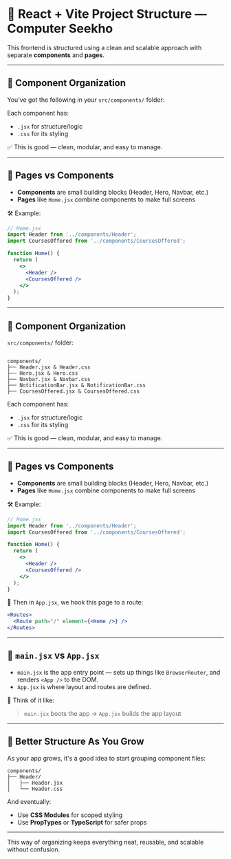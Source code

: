 # 🧩 React + Vite Project Structure — Computer Seekho

This frontend is structured using a clean and scalable approach with separate **components** and **pages**.

---

## 📁 Component Organization

You’ve got the following in your `src/components/` folder:


Each component has:
- `.jsx` for structure/logic
- `.css` for its styling

✅ This is good — clean, modular, and easy to manage.

---

## 🧱 Pages vs Components

- **Components** are small building blocks (Header, Hero, Navbar, etc.)
- **Pages** like `Home.jsx` combine components to make full screens

🛠 Example:
```jsx
// Home.jsx
import Header from '../components/Header';
import CoursesOffered from '../components/CoursesOffered';

function Home() {
  return (
    <>
      <Header />
      <CoursesOffered />
    </>
  );
}
```
---


## 📁 Component Organization

 `src/components/` folder:

```

components/
├── Header.jsx & Header.css
├── Hero.jsx & Hero.css
├── Navbar.jsx & Navbar.css
├── NotificationBar.jsx & NotificationBar.css
├── CoursesOffered.jsx & CoursesOffered.css

````

Each component has:
- `.jsx` for structure/logic
- `.css` for its styling

✅ This is good — clean, modular, and easy to manage.

---

## 🧱 Pages vs Components

- **Components** are small building blocks (Header, Hero, Navbar, etc.)
- **Pages** like `Home.jsx` combine components to make full screens

🛠 Example:
```jsx
// Home.jsx
import Header from '../components/Header';
import CoursesOffered from '../components/CoursesOffered';

function Home() {
  return (
    <>
      <Header />
      <CoursesOffered />
    </>
  );
}
````

📍 Then in `App.jsx`, we hook this page to a route:

```jsx
<Routes>
  <Route path="/" element={<Home />} />
</Routes>
```

---

## 🧠 `main.jsx` vs `App.jsx`

* `main.jsx` is the app entry point — sets up things like `BrowserRouter`, and renders `<App />` to the DOM.
* `App.jsx` is where layout and routes are defined.

🔁 Think of it like:

> `main.jsx` boots the app → `App.jsx` builds the app layout

---

## 🔧 Better Structure As You Grow

As your app grows, it's a good idea to start grouping component files:

```
components/
├── Header/
│   ├── Header.jsx
│   └── Header.css
```

And eventually:

* Use **CSS Modules** for scoped styling
* Use **PropTypes** or **TypeScript** for safer props

---

This way of organizing keeps everything neat, reusable, and scalable without confusion.


